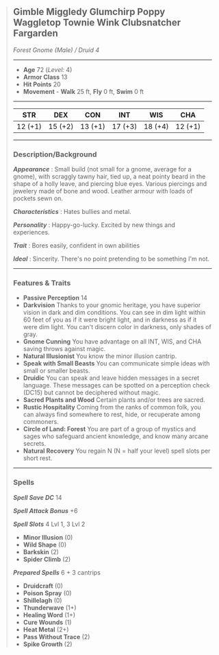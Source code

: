 > ## Gimble Miggledy Glumchirp Poppy Waggletop Townie Wink Clubsnatcher Fargarden
> 
> *Forest Gnome (Male) / Druid 4*
> 
> * * *
> 
> - **Age** 72 (*Level:* 4)
> - **Armor Class** 13
> - **Hit Points** 20
> - **Movement** \- **Walk** 25 ft, **Fly** 0 ft, **Swim** 0 ft
> 
> * * *
> 
> | STR | DEX | CON | INT | WIS | CHA |
> | --- | --- | --- | --- | --- | --- |
> | 12 (+1) | 15 (+2) | 13 (+1) | 17 (+3) | 18 (+4) | 12 (+1) |
> 
> * * *
> 
> ### Description/Background
> 
> ***Appearance*** : Small build (not small for a gnome, average for a gnome), with scraggly tawny hair, tied up, a neat pointy beard in the shape of a holly leave, and piercing blue eyes. Various piercings and jewelery made of bone and wood. Leather armour with loads of pockets sewn on.
> 
> ***Characteristics*** : Hates bullies and metal.
> 
> ***Personality*** : Happy-go-lucky. Excited by new things and experiences.
> 
> ***Trait*** : Bores easily, confident in own abilities
> 
> ***Ideal*** : Sincerity. There's no point pretending to be something I'm not.
> 
> * * *
>
> ### Features & Traits
>
> - **Passive Perception** 14
> - **Darkvision** Thanks to your gnomic heritage, you have superior vision in dark and dim conditions. You can see in dim light within 60 feet of you as if it were bright light, and in darkness as if it were dim light. You can't discern color in darkness, only shades of gray.
> - **Gnome Cunning** You have advantage on all INT, WIS, and CHA saving throws against magic.
> - **Natural Illusionist** You know the minor illusion cantrip.
> - **Speak with Small Beasts** You can communicate simple ideas with small or smaller beasts.
> - **Druidic** You can speak and leave hidden messages in a secret language. These messages can be spotted on a perception check (DC15) but cannot be deciphered without magic.
> - **Sacred Plants and Wood** Certain plants and/or trees are sacred.
> - **Rustic Hospitality** Coming from the ranks of common folk, you can always find somewhere to rest, hide, or recuperate among commoners.
> - **Circle of Land: Forest** You are part of a group of mystics and sages who safeguard ancient knowledge, and know many arcane secrets.
> - **Natural Recovery** You regain N (N = half your level) spell slots per short rest.
>
> * * *
> 
> ### Spells
> 
> ***Spell Save DC*** 14
>
> ***Spell Attack Bonus*** +6
> 
> ***Spell Slots*** 4 Lvl 1, 3 Lvl 2
>
> - **Minor Illusion** (0)
> - **Wild Shape** (0)
> - **Barkskin** (2)
> - **Spider Climb** (2)
>
> ***Prepared Spells*** 6 + 3 cantrips
>
> - **Druidcraft** (0)
> - **Poison Spray** (0)
> - **Shillelagh** (0)
> - **Thunderwave** (1+)
> - **Healing Word** (1+)
> - **Cure Wounds** (1)
> - **Heat Metal** (2+)
> - **Pass Without Trace** (2)
> - **Spike Growth** (2)
>
